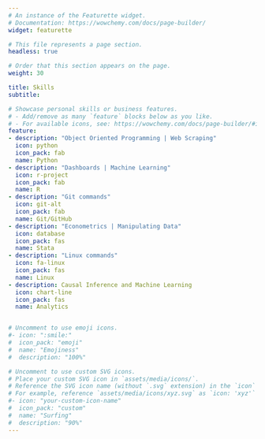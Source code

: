 ```yaml
---
# An instance of the Featurette widget.
# Documentation: https://wowchemy.com/docs/page-builder/
widget: featurette

# This file represents a page section.
headless: true

# Order that this section appears on the page.
weight: 30

title: Skills
subtitle: 

# Showcase personal skills or business features.
# - Add/remove as many `feature` blocks below as you like.
# - For available icons, see: https://wowchemy.com/docs/page-builder/#icons
feature:
- description: "Object Oriented Programming | Web Scraping"
  icon: python
  icon_pack: fab
  name: Python
- description: "Dashboards | Machine Learning"
  icon: r-project
  icon_pack: fab
  name: R
- description: "Git commands"
  icon: git-alt
  icon_pack: fab
  name: Git/GitHub
- description: "Econometrics | Manipulating Data"
  icon: database
  icon_pack: fas
  name: Stata
- description: "Linux commands"
  icon: fa-linux
  icon_pack: fas
  name: Linux
- description: Causal Inference and Machine Learning
  icon: chart-line
  icon_pack: fas
  name: Analytics


# Uncomment to use emoji icons.
#- icon: ":smile:"
#  icon_pack: "emoji"
#  name: "Emojiness"
#  description: "100%"  

# Uncomment to use custom SVG icons.
# Place your custom SVG icon in `assets/media/icons/`.
# Reference the SVG icon name (without `.svg` extension) in the `icon` field.
# For example, reference `assets/media/icons/xyz.svg` as `icon: 'xyz'`
#- icon: "your-custom-icon-name"
#  icon_pack: "custom"
#  name: "Surfing"
#  description: "90%"
---
```

